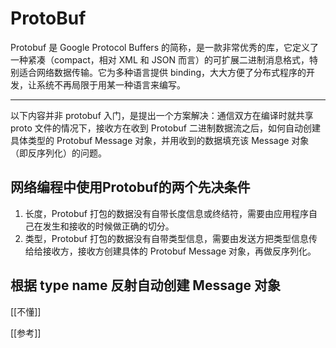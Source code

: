 # ProtoBuf

Protobuf 是 Google Protocol Buffers 的简称，是一款非常优秀的库，它定义了一种紧凑（compact，相对 XML 和 JSON 而言）的可扩展二进制消息格式，特别适合网络数据传输。它为多种语言提供 binding，大大方便了分布式程序的开发，让系统不再局限于用某一种语言来编写。

---


以下内容并非 protobuf 入门，是提出一个方案解决：通信双方在编译时就共享 proto 文件的情况下，接收方在收到 Protobuf 二进制数据流之后，如何自动创建具体类型的 Protobuf Message 对象，并用收到的数据填充该 Message 对象（即反序列化）的问题。


## 网络编程中使用Protobuf的两个先决条件

1. 长度，Protobuf 打包的数据没有自带长度信息或终结符，需要由应用程序自己在发生和接收的时候做正确的切分。
2. 类型，Protobuf 打包的数据没有自带类型信息，需要由发送方把类型信息传给给接收方，接收方创建具体的 Protobuf Message 对象，再做反序列化。

## 根据 type name 反射自动创建 Message 对象

[[不懂]]










[[参考]]